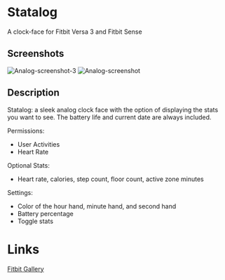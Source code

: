 # Statalog
A clock-face for Fitbit Versa 3 and Fitbit Sense

## Screenshots
![Analog-screenshot-3](https://user-images.githubusercontent.com/62446436/148104933-8cd3fe5d-7d6c-4750-9833-e3251e2545e1.png)
![Analog-screenshot](https://user-images.githubusercontent.com/62446436/148105117-dcdb2b1d-3edb-48aa-b0cc-0b7004919f3f.png)


## Description
Statalog: a sleek analog clock face with the option of displaying the stats you want to see. The battery life and current date are always included.

Permissions:
- User Activities
- Heart Rate

Optional Stats:
- Heart rate, calories, step count, floor count, active zone minutes

Settings:
- Color of the hour hand, minute hand, and second hand
- Battery percentage
- Toggle stats

# Links
[Fitbit Gallery](https://gallery.fitbit.com/details/58e742e9-d043-4ee1-a8be-479c1e1c6db7)
